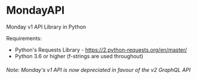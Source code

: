 # MondayAPI
Monday v1 API Library in Python

Requirements:
* Python's Requests Library - https://2.python-requests.org/en/master/
* Python 3.6 or higher (f-strings are used throughout)

###### Note: Monday's v1 API is now depreciated in favour of the v2 GraphQL API
